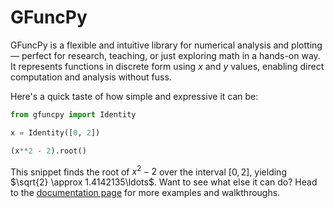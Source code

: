 # GFuncPy

GFuncPy is a flexible and intuitive library for numerical analysis and plotting — perfect for research, teaching, or just exploring math in a hands-on way. It represents functions in discrete form using $x$ and $y$ values, enabling direct computation and analysis without fuss.

Here's a quick taste of how simple and expressive it can be: 

```python
from gfuncpy import Identity

x = Identity([0, 2])

(x**2 - 2).root()
```

This snippet finds the root of $x^2 - 2$ over the interval $[0, 2]$, yielding $\sqrt{2} \approx 1.4142135\ldots$. Want to see what else it can do? Head to the [documentation page](https://gfuncpy.readthedocs.io/en/latest/index.html) for more examples and walkthroughs.

